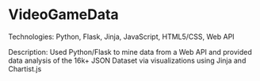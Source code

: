 # VideoGameData
Technologies: Python, Flask, Jinja, JavaScript, HTML5/CSS, Web API

Description: Used Python/Flask to mine data from a Web API and
provided data analysis of the 16k+ JSON Dataset via visualizations using
Jinja and Chartist.js
